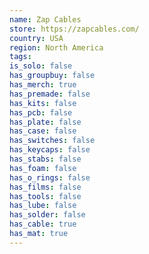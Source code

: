 ```yaml
---
name: Zap Cables
store: https://zapcables.com/
country: USA
region: North America
tags:
is_solo: false
has_groupbuy: false
has_merch: true
has_premade: false
has_kits: false
has_pcb: false
has_plate: false
has_case: false
has_switches: false
has_keycaps: false
has_stabs: false
has_foam: false
has_o_rings: false
has_films: false
has_tools: false
has_lube: false
has_solder: false
has_cable: true
has_mat: true
---
```

